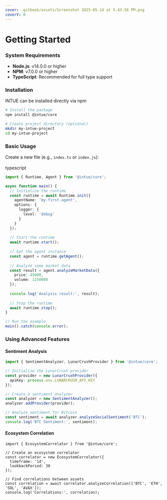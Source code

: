 ```yaml
---
cover: .gitbook/assets/Screenshot 2025-05-14 at 5.43.58 PM.png
coverY: 0
---
```


# Getting Started

### System Requirements

* **Node.js**: v14.0.0 or higher
* **NPM**: v7.0.0 or higher
* **TypeScript**: Recommended for full type support

### Installation

INTUE can be installed directly via npm

```bash
# Install the package
npm install @intue/core

# Create project directory (optional)
mkdir my-intue-project
cd my-intue-project
```

### Basic Usage

Create a new file (e.g., `index.ts` or `index.js`):\
&#x20;\
typescript

```typescript
import { Runtime, Agent } from '@intue/core';

async function main() {
  // Initialize the runtime
  const runtime = await Runtime.init({
    agentName: 'my-first-agent',
    options: {
      logger: {
        level: 'debug'
      }
    }
  });
  
  // Start the runtime
  await runtime.start();
  
  // Get the agent instance
  const agent = runtime.getAgent();
  
  // Analyze some market data
  const result = agent.analyzeMarketData({
    price: 45000,
    volume: 1250000
  });
  
  console.log('Analysis result:', result);
  
  // Stop the runtime
  await runtime.stop();
}

// Run the example
main().catch(console.error);
```

### Using Advanced Features

#### Sentiment Analysis

```typescript
import { SentimentAnalyzer, LunarCrushProvider } from '@intue/core';

// Initialize the LunarCrush provider
const provider = new LunarCrushProvider({
  apiKey: process.env.LUNARCRUSH_API_KEY
});

// Create a sentiment analyzer
const analyzer = new SentimentAnalyzer();
analyzer.addProvider(provider);

// Analyze sentiment for Bitcoin
const sentiment = await analyzer.analyzeSocialSentiment('BTC');
console.log('BTC Sentiment:', sentiment);
```

#### Ecosystem Correlation

```
import { EcosystemCorrelator } from '@intue/core';

// Create an ecosystem correlator
const correlator = new EcosystemCorrelator({
  timeframe: '1d',
  lookbackPeriod: 30
});

// Find correlations between assets
const correlation = await correlator.analyzeCorrelation(['BTC', 'ETH', 'SOL', 'AVAX']);
console.log('Correlations:', correlation);
```

